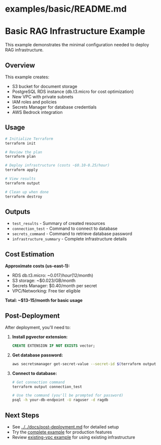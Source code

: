 # examples/basic/README.md
# Basic RAG Infrastructure Example

This example demonstrates the minimal configuration needed to deploy RAG infrastructure.

## Overview

This example creates:
- S3 bucket for document storage
- PostgreSQL RDS instance (db.t3.micro for cost optimization)
- New VPC with private subnets
- IAM roles and policies
- Secrets Manager for database credentials
- AWS Bedrock integration

## Usage

```bash
# Initialize Terraform
terraform init

# Review the plan
terraform plan

# Deploy infrastructure (costs ~$0.10-0.25/hour)
terraform apply

# View results
terraform output

# Clean up when done
terraform destroy
```

## Outputs

- `test_results` - Summary of created resources
- `connection_test` - Command to connect to database
- `secrets_command` - Command to retrieve database password
- `infrastructure_summary` - Complete infrastructure details

## Cost Estimation

**Approximate costs (us-east-1):**
- RDS db.t3.micro: ~$0.017/hour ($12/month)
- S3 storage: ~$0.023/GB/month
- Secrets Manager: $0.40/month per secret
- VPC/Networking: Free tier eligible

**Total: ~$13-15/month for basic usage**

## Post-Deployment

After deployment, you'll need to:

1. **Install pgvector extension:**
   ```sql
   CREATE EXTENSION IF NOT EXISTS vector;
   ```

2. **Get database password:**
   ```bash
   aws secretsmanager get-secret-value --secret-id $(terraform output -raw secrets_command | cut -d' ' -f6) --query SecretString --output text
   ```

3. **Connect to database:**
   ```bash
   # Get connection command
   terraform output connection_test
   
   # Use the command (you'll be prompted for password)
   psql -h your-db-endpoint -U raguser -d ragdb
   ```

## Next Steps

- See [../../docs/post-deployment.md](../../docs/post-deployment.md) for detailed setup
- Try the [complete example](../complete/) for production features
- Review [existing-vpc example](../existing-vpc/) for using existing infrastructure